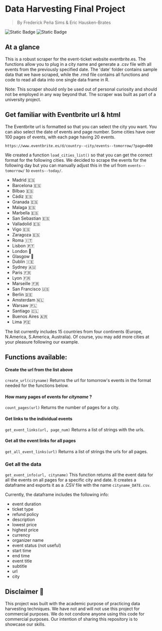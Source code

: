 # Data Harvesting Final Project 
 > By Frederick Peña Sims & Eric Hausken-Brates

![Static Badge](https://img.shields.io/badge/R_code-%23276DC3?logo=R&labelColor=white&logoColor=%23276DC3)
![Static Badge](https://img.shields.io/badge/HTML-grey?logo=htmx&logoColor=gray&labelColor=white)

## At a glance

This is a robust scraper for the event-ticket website eventbrite.es. The functions allow you to plug in a city name and generate a .csv file with all events from the previously specified date. The 'date' folder contains sample data that we have scraped, while the .rmd file contains all functions and code to read all data into one single data frame in R.

Note: This scraper should only be used out of personal curiosity and should not be employed in any way beyond that. The scraper was built as part of a university project.

## Get familiar with Eventbrite url & html 

The Eventbrite url is formatted so that you can select the city you want. You can also select the date of events and page number. Some cities have over 100 pages of events, with each page having 20 events. 

`https://www.eventbrite.es/d/country--city/events--tomorrow/?page=000`

We created a function `load_cities_list()` so that you can get the correct format for the following cities. We decided to scrape the events for the following day but you can manually adjust this in the url from `events--tomorrow/` to `events--today/`.

 * Madrid 🇪🇸
 * Barcelona 🇪🇸 
 * Bilbao 🇪🇸
 * Cádiz 🇪🇸
 * Granada 🇪🇸
 * Malaga 🇪🇸
 * Marbella 🇪🇸
 * San Sebastian 🇪🇸
 * Valladolid 🇪🇸
 * Vigo 🇪🇸
 * Zaragoza 🇪🇸
 * Roma 🇮🇹
 * Lisbon 🇵🇹
 * London 🏴󠁧󠁢󠁥󠁮󠁧󠁿
 * Glasgow 🏴󠁧󠁢󠁳󠁣󠁴󠁿
 * Dublin 🇮🇪
 * Sydney 🇦🇺
 * Paris 🇫🇷
 * Lyon 🇫🇷
 * Marseille 🇫🇷
 * San Francisco 🇺🇸
 * Berlin 🇩🇪
 * Amsterdam 🇳🇱
 * Warsaw 🇵🇱
 * Santiago 🇨🇱
 * Buenos Aires 🇦🇷
 * Lima 🇵🇪

The list currently includes 15 countries from four continents (Europe, N.America, S.America, Australia). Of course, you may add more cities at your pleasure following our example.

## Functions available: 

#### Create the url from the list above
`create_url(cityname)` 
Returns the url for tomorrow's events in the format needed for the functions below. 

#### How many pages of events for *cityname* ? 
`count_pages(url)`
Returns the number of pages for a city. 

#### Get links to the individual events 
`get_event_links(url, page_num)`
Returns a list of strings with the urls. 

#### Get all the event links for all pages 
`get_all_event_links(url)`
Returns a list of strings the urls for all pages. 

### Get all the data 
`get_event_info(url, cityname)`
This function returns all the event data for all the events on all pages for a specific city and date. 
It creates a dataframe and exports it as a .CSV file with the name `cityname_DATE.csv`. 

Currently, the dataframe includes the following info: 
* event duration
* ticket type
* refund policy
* description
* lowest price
* highest price
* currency
* organizer name
* event status (not useful)
* start time
* end time
* event title
* subtitle
* url
* city

## Disclaimer 🛑 

This project was built with the academic purpose of practicing data harvesting techniques. We have not and will not use this project for commercial purposes. We do not condone anyone using this code for commercial purposes. Our intention of sharing this repository is to showcase our skills. 

